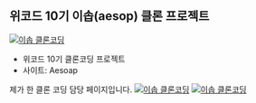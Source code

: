 ## 위코드 10기 이솝(aesop) 클론 프로젝트

[![이솝 클론코딩](http://img.youtube.com/vi/tCugSJzPjZY/0.jpg)](https://youtu.be/tCugSJzPjZY)

* 위코드 10기 클론코딩 프로젝트
* 사이트: Aesoap

제가 한 클론 코딩 담당 페이지입니다.
[![이솝 클론코딩](http://img.youtube.com/vi/fryGcAU3Kn8/0.jpg)](https://youtu.be/fryGcAU3Kn8)
[![이솝 클론코딩](http://img.youtube.com/vi/A3KjQmOt-hk/0.jpg)](https://youtu.be/A3KjQmOt-hk)
